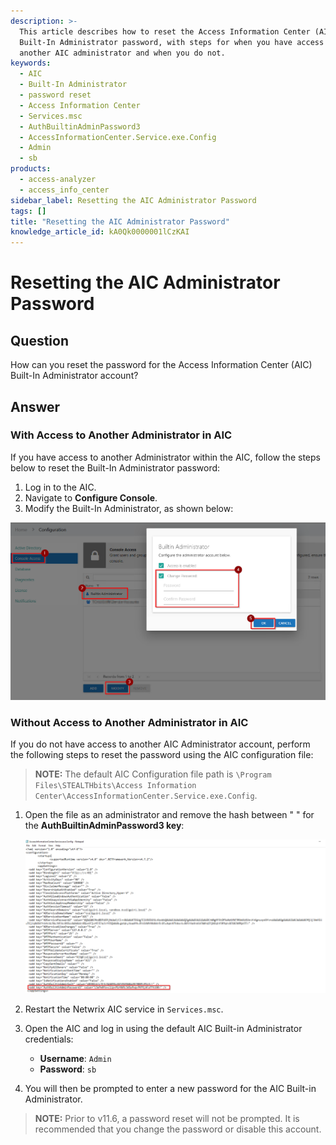 ```yaml
---
description: >-
  This article describes how to reset the Access Information Center (AIC)
  Built-In Administrator password, with steps for when you have access to
  another AIC administrator and when you do not.
keywords:
  - AIC
  - Built-In Administrator
  - password reset
  - Access Information Center
  - Services.msc
  - AuthBuiltinAdminPassword3
  - AccessInformationCenter.Service.exe.Config
  - Admin
  - sb
products:
  - access-analyzer
  - access_info_center
sidebar_label: Resetting the AIC Administrator Password
tags: []
title: "Resetting the AIC Administrator Password"
knowledge_article_id: kA0Qk0000001lCzKAI
---
```


# Resetting the AIC Administrator Password

## Question

How can you reset the password for the Access Information Center (AIC) Built-In Administrator account?

## Answer

### With Access to Another Administrator in AIC

If you have access to another Administrator within the AIC, follow the steps below to reset the Built-In Administrator password:

1. Log in to the AIC.
2. Navigate to **Configure Console**.
3. Modify the Built-In Administrator, as shown below:

![Modify Built-In Administrator](images/ka0Qk000000EatF_0EMQk000009FrLO.png)

### Without Access to Another Administrator in AIC

If you do not have access to another AIC Administrator account, perform the following steps to reset the password using the AIC configuration file:

> **NOTE:** The default AIC Configuration file path is `\Program Files\STEALTHbits\Access Information Center\AccessInformationCenter.Service.exe.Config`.

1. Open the file as an administrator and remove the hash between " " for the **AuthBuiltinAdminPassword3 key**:

   ![Remove hash for AuthBuiltinAdminPassword3](images/ka0Qk000000EatF_0EMQk000009FkN9.png)

2. Restart the Netwrix AIC service in `Services.msc`.

3. Open the AIC and log in using the default AIC Built-in Administrator credentials:
   - **Username**: `Admin`
   - **Password**: `sb`

4. You will then be prompted to enter a new password for the AIC Built-in Administrator.

> **NOTE:** Prior to v11.6, a password reset will not be prompted. It is recommended that you change the password or disable this account.
